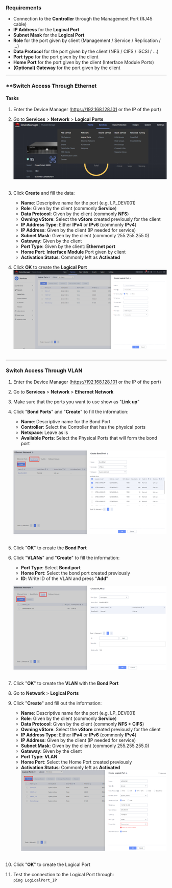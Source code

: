 ### **Requirements**
- Connection to the **Controller** through the Management Port (RJ45 cable)
- **IP Address** for the **Logical Port**
- **Subnet Mask** for the **Logical Port**
- **Role** for the port given by client (Management / Service / Replication / ...)
- **Data Protocol** for the port given by the client (NFS / CIFS / iSCSI / ...)
- **Port type** for the port given by the client
- **Home Port** for the port given by the client (Interface Module Ports)
- **(Optional) Gateway** for the port given by the client

---
### **Switch Access Through Ethernet
#### Tasks
1. Enter the Device Manager (https://192.168.128.101 or the IP of the port)
2. Go to **Services** > **Network** > **Logical Ports**
	![LogicalPortsCreation001](../Images/LogicalPortsCreation001.png)<br>
	<br>

3. Click **Create** and fill the data:
	- **Name**: Descriptive name for the port (e.g. LP_DEV001)
	- **Role**: Given by the client (commonly **Service**)
	- **Data Protocol**: Given by the client (commonly **NFS**)
	- **Owning vStore**: Select the **vStore** created previously for the client
	- **IP Address Type**: Either **IPv4** or **IPv6** (commonly **IPv4**)
	- **IP Address**: Given by the client (IP needed for service)
	- **Subnet Mask**: Given by the client (commonly 255.255.255.0)
	- **Gateway**: Given by the client
	- **Port Type**: Given by the client: **Ethernet port**
	- **Home Port**: **Interface Module** Port given by client
	- **Activation Status**: Commonly left as **Activated**
4. Click **OK** to create the **Logical Port**
	![LogicalPortsCreation002](../Images/LogicalPortsCreation002.png)<br>
	<br>

---
### **Switch Access Through VLAN**
1. Enter the Device Manager (https://192.168.128.101 or the IP of the port)
2. Go to **Services** > **Network** > **Ethernet Network**
3. Make sure that the ports you want to use show as "**Link up**"
4. Click "**Bond Ports**" and "**Create**" to fill the information:
	- **Name**: Descriptive name for the Bond Port
	- **Controller**: Select the Controller that has the physical ports
	- **Netspace**: Leave as is
	- **Available Ports**: Select the Physical Ports that will form the bond port

	![LogicalPortsCreation003](../Images/LogicalPortsCreation003.png)<br>
	<br>

6. Click "**OK**" to create the **Bond Port**
7. Click "**VLANs**" and "**Create**" to fill the information:
	- **Port Type**: Select **Bond port**
	- **Home Port**: Select the bond port created previously
	- **ID**: Write ID of the VLAN and press "**Add**"

	![LogicalPortsCreation004](../Images/LogicalPortsCreation004.png)<br>
	<br>

8. Click "**OK**" to create the **VLAN** with the **Bond Port**
9. Go to **Network** > **Logical Ports**
10. Click "**Create**" and fill out the information:
	- **Name**: Descriptive name for the port (e.g. LP_DEV001)
	- **Role**: Given by the client (commonly **Service**)
	- **Data Protocol**: Given by the client (commonly **NFS + CIFS**)
	- **Owning vStore**: Select the **vStore** created previously for the client
	- **IP Address Type**: Either **IPv4** or **IPv6** (commonly **IPv4**)
	- **IP Address**: Given by the client (IP needed for service)
	- **Subnet Mask**: Given by the client (commonly 255.255.255.0)
	- **Gateway**: Given by the client
	- **Port Type**: **VLAN**
	- **Home Port**: Select the Home Port created previously
	- **Activation Status**: Commonly left as **Activated**
	![LogicalPortsCreation005](../Images/LogicalPortsCreation005.png)<br>
	<br>

11. Click "**OK**" to create the Logical Port
12. Test the connection to the Logical Port through:<br>
	`ping LogicalPort_IP`